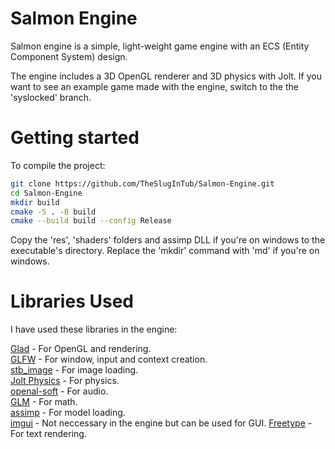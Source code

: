 # Salmon Engine

Salmon engine is a simple, light-weight game engine with an ECS (Entity Component System) design.

The engine includes a 3D OpenGL renderer and 3D physics with Jolt.
If you want to see an example game made with the engine, switch to the the 'syslocked' branch.

# Getting started

To compile the project:

```bash
git clone https://github.com/TheSlugInTub/Salmon-Engine.git
cd Salmon-Engine
mkdir build
cmake -S . -B build
cmake --build build --config Release 
```

Copy the 'res', 'shaders' folders and assimp DLL if you're on windows to the executable's directory.
Replace the 'mkdir' command with 'md' if you're on windows.

# Libraries Used

I have used these libraries in the engine:

[Glad](https://glad.dav1d.de/) - For OpenGL and rendering. \
[GLFW](https://github.com/glfw/glfw) - For window, input and context creation. \
[stb_image](https://github.com/nothings/stb) - For image loading. \
[Jolt Physics](https://github.com/jrouwe/JoltPhysics/) - For physics. \
[openal-soft](https://github.com/kcat/openal-soft) - For audio. \
[GLM](https://github.com/g-truc/glm) - For math. \
[assimp](https://github.com/assimp/assimp) - For model loading. \
[imgui](https://github.com/ocornut/imgui) - Not neccessary in the engine but can be used for GUI. 
[Freetype](https://github.com/freetype/freetype) - For text rendering.
